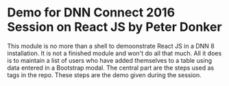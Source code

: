 # Demo for DNN Connect 2016 Session on React JS by Peter Donker

This module is no more than a shell to demoonstrate React JS in a DNN 8 installation. It is not a finished module and won't do all that much. All it does is to maintain a list of users who have added themselves to a table using data entered in a Bootstrap modal. The central part are the steps used as tags in the repo. These steps are the demo given during the session.
